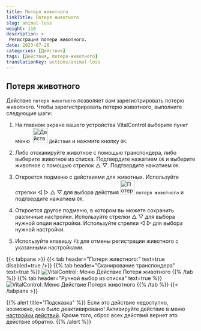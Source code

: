 ```yaml
---
title: Потеря животного
linkTitle: Потеря животного
slug: animal-loss
weight: 110
description: >
 Регистрация потери животного.
date: 2023-07-26
categories: [Действия]
tags: [Действия, потеря-животного]
translationKey: actions/animal-loss
---
```


## Потеря животного

Действие `потеря животного` позволяет вам зарегистрировать потерю животного. Чтобы зарегистрировать потерю животного, выполните следующие шаги:

1. На главном экране вашего устройства VitalControl выберите пункт меню &nbsp;<img src="/icons/actions.svg" width="40" align="bottom" alt="Действия" /> `Действия` и нажмите кнопку `OK`.

2. Либо отсканируйте животное с помощью транспондера, либо выберите животное из списка. Подтвердите нажатием `OK` и выберите животное с помощью стрелок △ ▽. Подтвердите нажатием `OK`.

3. Откроется подменю с действиями для животных. Используйте стрелки ◁ ▷ △ ▽ для выбора действия <img src="/icons/actions/animal-loss.svg" width="38" align="bottom" alt="Потеря животного" /> `потеря животного` и подтвердите нажатием `OK`.

4. Откроется другое подменю, в котором вы можете сохранить различные настройки. Используйте стрелки △ ▽ для выбора нужной опции настройки. Используйте стрелки ◁ ▷ для выбора нужной настройки.

5. Используйте клавишу `F3` для отмены регистрации животного с указанными настройками.

{{< tabpane >}}
{{< tab header="Потеря животного:" text=true disabled=true />}}
{{% tab header="Сканирование транспондера" text=true %}}
![VitalControl: Меню Действие Потеря животного](../images/animalloss-scan.png "Регистрация потери животного")
{{% /tab %}}
{{% tab header="Ручной выбор из списка" text=true %}}
![VitalControl: Меню Действие Потеря животного](../images/animalloss.png "Регистрация потери животного")
{{% /tab %}}
{{< /tabpane >}}

{{% alert title="Подсказка" %}}
Если это действие недоступно, возможно, оно было деактивировано! Активируйте действие в меню [настройки действий](../settings/). Кроме того, сброс всех действий вернет это действие обратно.
{{% /alert %}}
